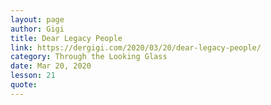 ```yaml
---
layout: page
author: Gigi
title: Dear Legacy People
link: https://dergigi.com/2020/03/20/dear-legacy-people/
category: Through the Looking Glass
date: Mar 20, 2020
lesson: 21
quote: 
---
```

